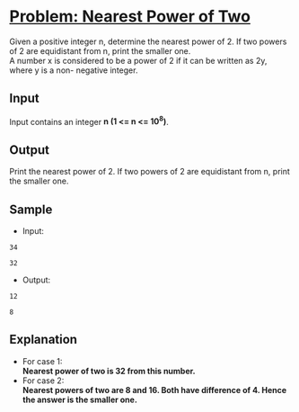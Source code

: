 # [Problem: Nearest Power of Two](https://my.newtonschool.co/playground/code/mividxhsdp0g)

Given a positive integer n, determine the nearest power of 2. If two powers of 2 are equidistant from n, print the smaller one. <br>
A number x is considered to be a power of 2 if it can be written as 2y, where y is a non- negative integer.

## Input

Input contains an integer **n (1 <= n <= 10<sup>8</sup>)**.

## Output

Print the nearest power of 2. If two powers of 2 are equidistant from n, print the smaller one.

## Sample

- Input:
```
34

32
```

- Output:
```
12

8
```

## Explanation

- For case 1: <br> **Nearest power of two is 32 from this number.** <br>
- For case 2: <br> **Nearest powers of two are 8 and 16. Both have difference of 4. Hence the answer is the smaller one.**

